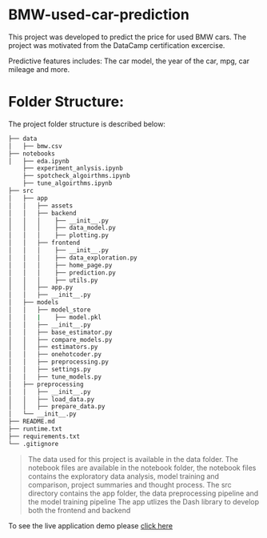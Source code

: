 # BMW-used-car-prediction

This project was developed to predict the price for used BMW cars. The project was motivated from the DataCamp certification excercise.

Predictive features includes: The car model, the year of the car, mpg, car mileage and more.

# Folder Structure:

The project folder structure is described below:

```bash
├── data
│   ├── bmw.csv
├── notebooks
│   ├── eda.ipynb
    ├── experiment_anlysis.ipynb
    ├── spotcheck_algoirthms.ipynb
    ├── tune_algoirthms.ipynb
├── src
│   ├── app
│   │   ├── assets
│   │   ├── backend
│   │   │    ├── __init__.py
│   │   │    ├── data_model.py
│   │   │    ├── plotting.py
│   │   ├── frontend
│   │   │    ├── __init__.py
│   │   │    ├── data_exploration.py
│   │   │    ├── home_page.py
│   │   │    ├── prediction.py
│   │   │    ├── utils.py
│   │   ├── app.py
│   │   ├── __init__.py
│   ├── models
│   │   ├── model_store
│   │   |    ├── model.pkl
│   │   ├── __init__.py
│   │   ├── base_estimator.py
│   │   ├── compare_models.py
│   │   ├── estimators.py
│   │   ├── onehotcoder.py
│   │   ├── preprocessing.py
│   │   ├── settings.py
│   │   ├── tune_models.py
│   ├── preprocessing
│   │   ├── __init__.py
│   │   ├── load_data.py
│   │   ├── prepare_data.py
│   └── __init__.py
├── README.md
├── runtime.txt
├── requirements.txt
└── .gitignore
```

> The data used for this project is available in the data folder.
> The notebook files are available in the notebook folder, the notebook files contains the exploratory data analysis, model training and comparison, project summaries and thought process.
> The src directory contains the app folder, the data preprocessing pipeline and the model training pipeline
> The app utlizes the Dash library to develop both the frontend and backend

To see the live application demo please [click here](https://bmw-car-prediction.herokuapp.com/)
